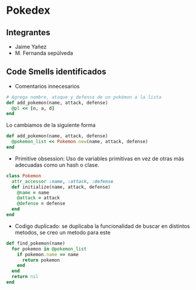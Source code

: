 # Pokedex

## Integrantes

* Jaime Yañez
* M. Fernanda sepúlveda

## Code Smells identificados

* Comentarios innecesarios
```ruby
# Agrega nombre, ataque y defensa de un pokémon a la lista
def add_pokemon(name, attack, defense)
  @pl << [n, a, d]
end
```

Lo cambiamos de la siguiente forma

```ruby
def add_pokemon(name, attack, defense)
  @pokemon_list << Pokemon.new(name, attack, defense)
end
```

* Primitive obsession:
Uso de variables primitivas en vez de otras más adecuadas como un hash o clase.

```ruby
class Pokemon
  attr_accessor :name, :attack, :defense
  def initialize(name, attack, defense)
    @name = name
    @attack = attack
    @defense = defense
  end
end
```
* Codigo duplicado: se duplicaba la funcionalidad de buscar en distintos metodos, se creo un metodo para este

```ruby
def find_pokemon(name)
  for pokemon in @pokemon_list
    if pokemon.name == name
      return pokemon
    end
  end
  return nil
end
```
